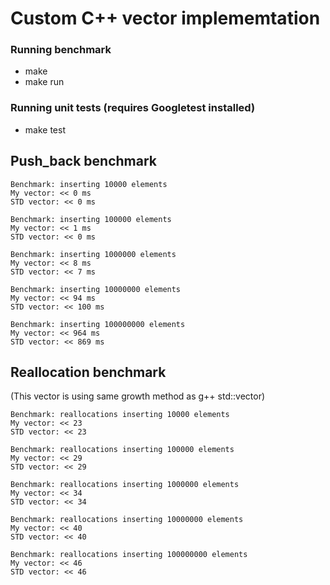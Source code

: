# Custom C++ vector implememtation

### Running benchmark
- make
- make run

### Running unit tests (requires Googletest installed)
- make test

## Push_back benchmark
```
Benchmark: inserting 10000 elements
My vector: << 0 ms
STD vector: << 0 ms

Benchmark: inserting 100000 elements
My vector: << 1 ms
STD vector: << 0 ms

Benchmark: inserting 1000000 elements
My vector: << 8 ms
STD vector: << 7 ms

Benchmark: inserting 10000000 elements
My vector: << 94 ms
STD vector: << 100 ms

Benchmark: inserting 100000000 elements
My vector: << 964 ms
STD vector: << 869 ms
```

## Reallocation benchmark
(This vector is using same growth method as g++ std::vector)
```
Benchmark: reallocations inserting 10000 elements
My vector: << 23
STD vector: << 23

Benchmark: reallocations inserting 100000 elements
My vector: << 29
STD vector: << 29

Benchmark: reallocations inserting 1000000 elements
My vector: << 34
STD vector: << 34

Benchmark: reallocations inserting 10000000 elements
My vector: << 40
STD vector: << 40

Benchmark: reallocations inserting 100000000 elements
My vector: << 46
STD vector: << 46
```
